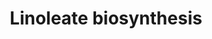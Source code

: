 ---
annotations:
- id: PW:0000002
  parent: classic metabolic pathway
  type: Pathway Ontology
  value: classic metabolic pathway
authors:
- Pjaiswal
- MaintBot
- Mkutmon
- Jmelius
- Eweitz
description: ''
last-edited: 2021-05-19
organisms:
- Arabidopsis thaliana
redirect_from:
- /index.php/Pathway:WP1996
- /instance/WP1996
- /instance/WP1996_r117243
revision: r117243
schema-jsonld:
- '@context': https://schema.org/
  '@id': https://wikipathways.github.io/pathways/WP1996.html
  '@type': Dataset
  creator:
    '@type': Organization
    name: WikiPathways
  description: ''
  keywords:
  - AMP
  - AT1G64400
  - AT4G111030
  - AT4G23850
  - ATP
  - Diphosphate
  - H+
  - Long-chain-fatty-acid-CoA ligase
  - Oleate
  - coenzyme-A
  - oleoyl-CoA
  license: CC0
  name: Linoleate biosynthesis
seo: CreativeWork
title: Linoleate biosynthesis
wpid: WP1996
---